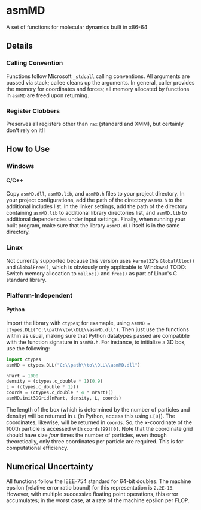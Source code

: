 # asmMD
A set of functions for molecular dynamics built in x86-64



## Details

### Calling Convention
Functions follow Microsoft `_stdcall` calling conventions. All arguments are passed via stack; callee cleans up the arguments. In general, caller provides the memory for coordinates and forces; all memory allocated by functions in `asmMD` are freed upon returning.

### Register Clobbers
Preserves all registers other than `rax` (standard and XMM), but certainly don't rely on it!!



## How to Use


### Windows

#### C/C++
Copy `asmMD.dll`, `asmMD.lib`, and `asmMD.h` files to your project directory. In your project configurations, add the path of the directory `asmMD.h` to the additional includes list. In the linker settings, add the path of the directory containing `asmMD.lib` to additional library directories list, and `asmMD.lib` to additional dependencies under input settings. Finally, when running your built program, make sure that the library `asmMD.dll` itself is in the same directory.


### Linux
Not currently supported because this version uses `kernel32`'s `GlobalAlloc()` and `GlobalFree()`, which is obviously only applicable to Windows! TODO: Switch memory allocation to `malloc()` and `free()` as part of Linux's C standard library.


### Platform-Independent

#### Python
Import the library with `ctypes`; for examaple, using `asmMD = ctypes.DLL("C:\\path\\to\\DLL\\asmMD.dll")`. Then just use the functions within as usual, making sure that Python datatypes passed are compatible with the function signature in `asmMD.h`. For instance, to initialize a 3D box, use the following:

```python
import ctypes
asmMD = ctypes.DLL("C:\\path\\to\\DLL\\asmMD.dll")

nPart = 1000
density = (ctypes.c_double * 1)(0.9)
L = (ctypes.c_double * 1)()
coords = (ctypes.c_double * 4 * nPart)()
asmMD.init3DGrid(nPart, density, L, coords)
```

The length of the box (which is determined by the number of particles and density) will be returned in `L` (in Python, access this using `L[0]`). The coordinates, likewise, will be returned in `coords`. So, the x-coordinate of the 100th particle is accessed with `coords[99][0]`. Note that the coordinate grid should have size _four_ times the number of particles, even though theoretically, only three coordinates per particle are required. This is for computational efficiency.



## Numerical Uncertainty
All functions follow the IEEE-754 standard for 64-bit doubles. The machine epsilon (relative error ratio bound) for this representation is `2.2E-16`. However, with multiple successive floating point operations, this error accumulates; in the worst case, at a rate of the machine epsilon per FLOP.
